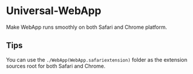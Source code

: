 Universal-WebApp
================

Make WebApp runs smoothly on both Safari and Chrome platform.


## Tips
You can use the `./WebApp(WebApp.safariextension)` folder as the extension sources root for both Safari and Chrome.
